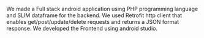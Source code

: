 We made a Full stack android application using PHP programming language and SLIM dataframe for the backend. We used Retrofit http client that enables get/post/update/delete requests and returns a JSON format response. We developed the Frontend using android studio.
